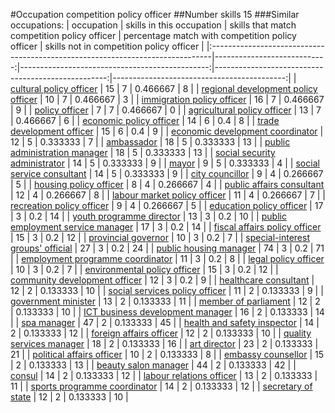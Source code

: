 #Occupation competition policy officer
##Number skills 15
###Similar occupations:
| occupation                                                                    |   skills in this occupation |   skills that match competition policy officer |   percentage match with competition policy officer |   skills not in competition policy officer |
|:------------------------------------------------------------------------------|----------------------------:|-----------------------------------------------:|---------------------------------------------------:|-------------------------------------------:|
| [cultural policy officer](cultural_policy_officer.md)                         |                          15 |                                              7 |                                           0.466667 |                                          8 |
| [regional development policy officer](regional_development_policy_officer.md) |                          10 |                                              7 |                                           0.466667 |                                          3 |
| [immigration policy officer](immigration_policy_officer.md)                   |                          16 |                                              7 |                                           0.466667 |                                          9 |
| [policy officer](policy_officer.md)                                           |                           7 |                                              7 |                                           0.466667 |                                          0 |
| [agricultural policy officer](agricultural_policy_officer.md)                 |                          13 |                                              7 |                                           0.466667 |                                          6 |
| [economic policy officer](economic_policy_officer.md)                         |                          14 |                                              6 |                                           0.4      |                                          8 |
| [trade development officer](trade_development_officer.md)                     |                          15 |                                              6 |                                           0.4      |                                          9 |
| [economic development coordinator](economic_development_coordinator.md)       |                          12 |                                              5 |                                           0.333333 |                                          7 |
| [ambassador](ambassador.md)                                                   |                          18 |                                              5 |                                           0.333333 |                                         13 |
| [public administration manager](public_administration_manager.md)             |                          18 |                                              5 |                                           0.333333 |                                         13 |
| [social security administrator](social_security_administrator.md)             |                          14 |                                              5 |                                           0.333333 |                                          9 |
| [mayor](mayor.md)                                                             |                           9 |                                              5 |                                           0.333333 |                                          4 |
| [social service consultant](social_service_consultant.md)                     |                          14 |                                              5 |                                           0.333333 |                                          9 |
| [city councillor](city_councillor.md)                                         |                           9 |                                              4 |                                           0.266667 |                                          5 |
| [housing policy officer](housing_policy_officer.md)                           |                           8 |                                              4 |                                           0.266667 |                                          4 |
| [public affairs consultant](public_affairs_consultant.md)                     |                          12 |                                              4 |                                           0.266667 |                                          8 |
| [labour market policy officer](labour_market_policy_officer.md)               |                          11 |                                              4 |                                           0.266667 |                                          7 |
| [recreation policy officer](recreation_policy_officer.md)                     |                           9 |                                              4 |                                           0.266667 |                                          5 |
| [education policy officer](education_policy_officer.md)                       |                          17 |                                              3 |                                           0.2      |                                         14 |
| [youth programme director](youth_programme_director.md)                       |                          13 |                                              3 |                                           0.2      |                                         10 |
| [public employment service manager](public_employment_service_manager.md)     |                          17 |                                              3 |                                           0.2      |                                         14 |
| [fiscal affairs policy officer](fiscal_affairs_policy_officer.md)             |                          15 |                                              3 |                                           0.2      |                                         12 |
| [provincial governor](provincial_governor.md)                                 |                          10 |                                              3 |                                           0.2      |                                          7 |
| [special-interest groups' official](special-interest_groups'_official.md)     |                          27 |                                              3 |                                           0.2      |                                         24 |
| [public housing manager](public_housing_manager.md)                           |                          74 |                                              3 |                                           0.2      |                                         71 |
| [employment programme coordinator](employment_programme_coordinator.md)       |                          11 |                                              3 |                                           0.2      |                                          8 |
| [legal policy officer](legal_policy_officer.md)                               |                          10 |                                              3 |                                           0.2      |                                          7 |
| [environmental policy officer](environmental_policy_officer.md)               |                          15 |                                              3 |                                           0.2      |                                         12 |
| [community development officer](community_development_officer.md)             |                          12 |                                              3 |                                           0.2      |                                          9 |
| [healthcare consultant](healthcare_consultant.md)                             |                          12 |                                              2 |                                           0.133333 |                                         10 |
| [social services policy officer](social_services_policy_officer.md)           |                          11 |                                              2 |                                           0.133333 |                                          9 |
| [government minister](government_minister.md)                                 |                          13 |                                              2 |                                           0.133333 |                                         11 |
| [member of parliament](member_of_parliament.md)                               |                          12 |                                              2 |                                           0.133333 |                                         10 |
| [ICT business development manager](ICT_business_development_manager.md)       |                          16 |                                              2 |                                           0.133333 |                                         14 |
| [spa manager](spa_manager.md)                                                 |                          47 |                                              2 |                                           0.133333 |                                         45 |
| [health and safety inspector](health_and_safety_inspector.md)                 |                          14 |                                              2 |                                           0.133333 |                                         12 |
| [foreign affairs officer](foreign_affairs_officer.md)                         |                          12 |                                              2 |                                           0.133333 |                                         10 |
| [quality services manager](quality_services_manager.md)                       |                          18 |                                              2 |                                           0.133333 |                                         16 |
| [art director](art_director.md)                                               |                          23 |                                              2 |                                           0.133333 |                                         21 |
| [political affairs officer](political_affairs_officer.md)                     |                          10 |                                              2 |                                           0.133333 |                                          8 |
| [embassy counsellor](embassy_counsellor.md)                                   |                          15 |                                              2 |                                           0.133333 |                                         13 |
| [beauty salon manager](beauty_salon_manager.md)                               |                          44 |                                              2 |                                           0.133333 |                                         42 |
| [consul](consul.md)                                                           |                          14 |                                              2 |                                           0.133333 |                                         12 |
| [labour relations officer](labour_relations_officer.md)                       |                          13 |                                              2 |                                           0.133333 |                                         11 |
| [sports programme coordinator](sports_programme_coordinator.md)               |                          14 |                                              2 |                                           0.133333 |                                         12 |
| [secretary of state](secretary_of_state.md)                                   |                          12 |                                              2 |                                           0.133333 |                                         10 |
